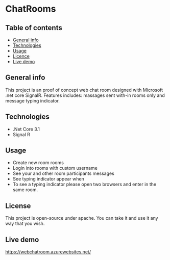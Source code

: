 # ChatRooms

## Table of contents
* [General info](#general-info)
* [Technologies](#technologies)
* [Usage](#Usage)
* [Licence](#Licence)
* [Live demo](#live-demo)

## General info
This project is an proof of concept web chat room designed with Microsoft .net core SignalR. Features includes: massages sent with-in rooms only and message typing indicator.
	
## Technologies
* .Net Core 3.1
* Signal R

## Usage
* Create new room rooms
* Login into rooms with custom username
* See your and other room participants messages
* See typing indicator appear when 
* To see a typing indicator please open two browsers and enter in the same room.

## License
This project is open-source under apache. You can take it and use it any way that you wish.

## Live demo
https://webchatroom.azurewebsites.net/

